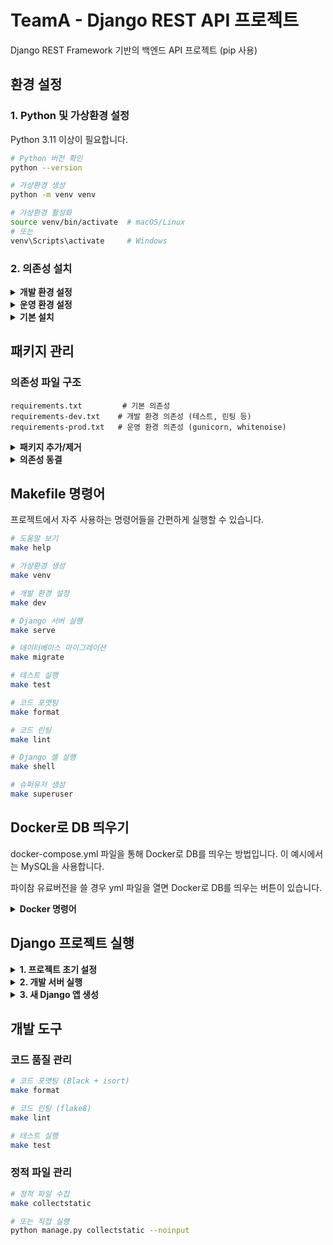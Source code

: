# TeamA - Django REST API 프로젝트
Django REST Framework 기반의 백엔드 API 프로젝트 (pip 사용)

## 환경 설정

### 1. Python 및 가상환경 설정
Python 3.11 이상이 필요합니다.

```bash
# Python 버전 확인
python --version

# 가상환경 생성
python -m venv venv

# 가상환경 활성화
source venv/bin/activate  # macOS/Linux
# 또는
venv\Scripts\activate     # Windows
```

### 2. 의존성 설치

<details>
<summary><strong>개발 환경 설정</strong></summary>

```bash
# 개발 의존성 설치 (테스트, 린팅 도구 포함)
pip install -r requirements-dev.txt

# 또는 Makefile 사용
make dev
```

</details>

<details>
<summary><strong>운영 환경 설정</strong></summary>

```bash
# 운영 의존성 설치
pip install -r requirements-prod.txt

# 또는 Makefile 사용
make prod
```

</details>

<details>
<summary><strong>기본 설치</strong></summary>

```bash
# 기본 의존성만 설치
pip install -r requirements.txt

# 또는 Makefile 사용
make install
```

</details>

## 패키지 관리

### 의존성 파일 구조
```
requirements.txt         # 기본 의존성
requirements-dev.txt    # 개발 환경 의존성 (테스트, 린팅 등)
requirements-prod.txt   # 운영 환경 의존성 (gunicorn, whitenoise)
```

<details>
<summary><strong>패키지 추가/제거</strong></summary>

```bash
# 새 패키지 설치
pip install package-name

# requirements.txt에 추가
echo "package-name>=1.0.0" >> requirements.txt

# 또는 Makefile 사용
make deps-add PKG=package-name

# 패키지 제거
pip uninstall package-name

# 또는 Makefile 사용
make deps-remove PKG=package-name
```

</details>

<details>
<summary><strong>의존성 동결</strong></summary>

```bash
# 현재 설치된 패키지 목록을 파일로 저장
pip freeze > requirements-frozen.txt

# 또는 Makefile 사용
make deps-freeze
```

</details>

## Makefile 명령어
프로젝트에서 자주 사용하는 명령어들을 간편하게 실행할 수 있습니다.

```bash
# 도움말 보기
make help

# 가상환경 생성
make venv

# 개발 환경 설정
make dev

# Django 서버 실행
make serve

# 데이터베이스 마이그레이션
make migrate

# 테스트 실행
make test

# 코드 포맷팅
make format

# 코드 린팅
make lint

# Django 셸 실행
make shell

# 슈퍼유저 생성
make superuser
```

## Docker로 DB 띄우기
docker-compose.yml 파일을 통해 Docker로 DB를 띄우는 방법입니다. 
이 예시에서는 MySQL을 사용합니다.

파이참 유료버전을 쓸 경우 yml 파일을 열면 Docker로 DB를 띄우는 버튼이 있습니다.

<details>
<summary><strong>Docker 명령어</strong></summary>

```bash
# Docker로 DB 띄우기
docker compose up --build -d

# Docker로 DB 중지하기
docker compose down

# 로그 확인
docker compose logs -f
```

</details>

## Django 프로젝트 실행

<details>
<summary><strong>1. 프로젝트 초기 설정</strong></summary>

```bash
# 가상환경 활성화
source venv/bin/activate

# 개발 의존성 설치
make dev

# 데이터베이스 마이그레이션
make migrate

# 슈퍼유저 생성 (선택사항)
make superuser
```

</details>

<details>
<summary><strong>2. 개발 서버 실행</strong></summary>

```bash
# Django 개발 서버 실행
make serve

# 또는 직접 실행
python manage.py runserver
```

서버가 실행되면 http://127.0.0.1:8000 에서 확인할 수 있습니다.

</details>

<details>
<summary><strong>3. 새 Django 앱 생성</strong></summary>

```bash
# Django 앱 생성
python manage.py startapp app_name

# 생성된 앱을 settings.py의 INSTALLED_APPS에 추가하세요
```

</details>

## 개발 도구

### 코드 품질 관리
```bash
# 코드 포맷팅 (Black + isort)
make format

# 코드 린팅 (flake8)
make lint

# 테스트 실행
make test
```

### 정적 파일 관리
```bash
# 정적 파일 수집
make collectstatic

# 또는 직접 실행
python manage.py collectstatic --noinput
```